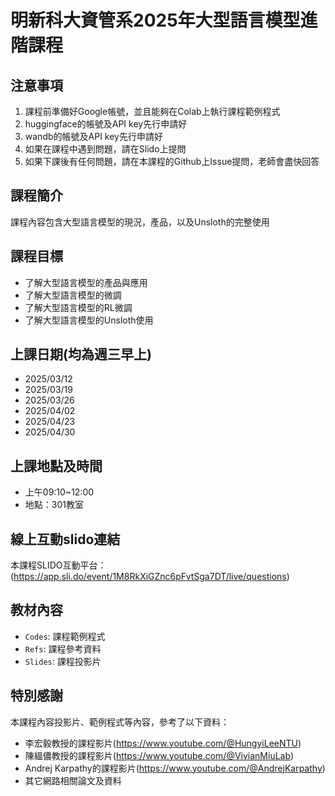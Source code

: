 # 明新科大資管系2025年大型語言模型進階課程

## 注意事項
1. 課程前準備好Google帳號，並且能夠在Colab上執行課程範例程式
2. huggingface的帳號及API key先行申請好
3. wandb的帳號及API key先行申請好
4. 如果在課程中遇到問題，請在Slido上提問
5. 如果下課後有任何問題，請在本課程的Github上Issue提問，老師會盡快回答

## 課程簡介
課程內容包含大型語言模型的現況，產品，以及Unsloth的完整使用

## 課程目標
- 了解大型語言模型的產品與應用
- 了解大型語言模型的微調
- 了解大型語言模型的RL微調
- 了解大型語言模型的Unsloth使用


## 上課日期(均為週三早上)
- 2025/03/12
- 2025/03/19
- 2025/03/26
- 2025/04/02
- 2025/04/23
- 2025/04/30


## 上課地點及時間
- 上午09:10~12:00
- 地點：301教室

## 線上互動slido連結
 本課程SLIDO互動平台：(https://app.sli.do/event/1M8RkXiGZnc6pFvtSga7DT/live/questions)
 
## 教材內容
- `Codes`: 課程範例程式
- `Refs`: 課程參考資料
- `Slides`: 課程投影片

## 特別感謝
本課程內容投影片、範例程式等內容，參考了以下資料：

- 李宏毅教授的課程影片(https://www.youtube.com/@HungyiLeeNTU)
- 陳縕儂教授的課程影片(https://www.youtube.com/@VivianMiuLab)
- Andrej Karpathy的課程影片(https://www.youtube.com/@AndrejKarpathy)
- 其它網路相關論文及資料
